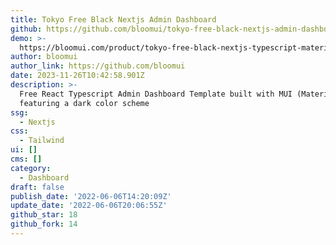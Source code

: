 ```yaml
---
title: Tokyo Free Black Nextjs Admin Dashboard
github: https://github.com/bloomui/tokyo-free-black-nextjs-admin-dashboard
demo: >-
  https://bloomui.com/product/tokyo-free-black-nextjs-typescript-material-ui-admin-dashboard/
author: bloomui
author_link: https://github.com/bloomui
date: 2023-11-26T10:42:58.901Z
description: >-
  Free React Typescript Admin Dashboard Template built with MUI (Material-UI)
  featuring a dark color scheme
ssg:
  - Nextjs
css:
  - Tailwind
ui: []
cms: []
category:
  - Dashboard
draft: false
publish_date: '2022-06-06T14:20:09Z'
update_date: '2022-06-06T20:06:55Z'
github_star: 18
github_fork: 14
---
```

